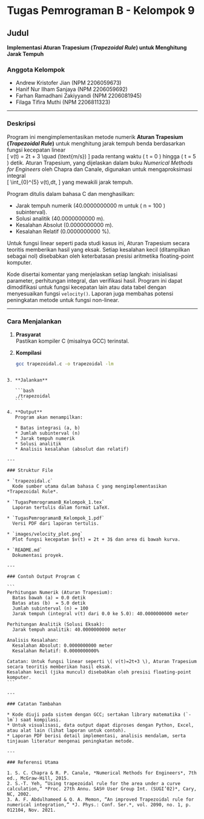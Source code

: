 # Tugas Pemrograman B - Kelompok 9

## Judul  
**Implementasi Aturan Trapesium (*Trapezoidal Rule*) untuk Menghitung Jarak Tempuh**

### Anggota Kelompok  
- Andrew Kristofer Jian (NPM 2206059673)  
- Hanif Nur Ilham Sanjaya (NPM 2206059692)  
- Farhan Ramadhani Zakiyyandi (NPM 2206081945)  
- Filaga Tifira Muthi (NPM 2206811323)

---

### Deskripsi  
Program ini mengimplementasikan metode numerik **Aturan Trapesium (*Trapezoidal Rule*)** untuk menghitung jarak tempuh benda berdasarkan fungsi kecepatan linear  
\[
v(t) = 2t + 3 \quad (\text{m/s})
\]
pada rentang waktu \( t = 0 \) hingga \( t = 5 \) detik. Aturan Trapesium, yang dijelaskan dalam buku *Numerical Methods for Engineers* oleh Chapra dan Canale, digunakan untuk mengaproksimasi integral  
\[
\int_{0}^{5} v(t)\,dt,
\]
yang mewakili jarak tempuh.

Program ditulis dalam bahasa C dan menghasilkan:
- Jarak tempuh numerik (40.0000000000 m untuk \( n = 100 \) subinterval).
- Solusi analitik (40.0000000000 m).
- Kesalahan Absolut (0.0000000000 m).
- Kesalahan Relatif (0.0000000000 %).

Untuk fungsi linear seperti pada studi kasus ini, Aturan Trapesium secara teoritis memberikan hasil yang eksak. Setiap kesalahan kecil (ditampilkan sebagai nol) disebabkan oleh keterbatasan presisi aritmetika floating-point komputer.

Kode disertai komentar yang menjelaskan setiap langkah: inisialisasi parameter, perhitungan integral, dan verifikasi hasil. Program ini dapat dimodifikasi untuk fungsi kecepatan lain atau data tabel dengan menyesuaikan fungsi `velocity()`. Laporan juga membahas potensi peningkatan metode untuk fungsi non-linear.

---

### Cara Menjalankan

1. **Prasyarat**  
   Pastikan kompiler C (misalnya GCC) terinstal.

2. **Kompilasi**  
   ```bash
   gcc trapezoidal.c -o trapezoidal -lm
````

3. **Jalankan**

   ```bash
   ./trapezoidal
   ```

4. **Output**
   Program akan menampilkan:

   * Batas integrasi (a, b)
   * Jumlah subinterval (n)
   * Jarak tempuh numerik
   * Solusi analitik
   * Analisis kesalahan (absolut dan relatif)

---

### Struktur File

* `trapezoidal.c`
  Kode sumber utama dalam bahasa C yang mengimplementasikan *Trapezoidal Rule*.

* `TugasPemrogramanB_Kelompok_1.tex`
  Laporan tertulis dalam format LaTeX.

* `TugasPemrogramanB_Kelompok_1.pdf`
  Versi PDF dari laporan tertulis.

* `images/velocity_plot.png`
  Plot fungsi kecepatan $v(t) = 2t + 3$ dan area di bawah kurva.

* `README.md`
  Dokumentasi proyek.

---

### Contoh Output Program C

```
Perhitungan Numerik (Aturan Trapesium):
  Batas bawah (a) = 0.0 detik
  Batas atas (b)  = 5.0 detik
  Jumlah subinterval (n) = 100
  Jarak tempuh (integral v(t) dari 0.0 ke 5.0): 40.0000000000 meter

Perhitungan Analitik (Solusi Eksak):
  Jarak tempuh analitik: 40.0000000000 meter

Analisis Kesalahan:
  Kesalahan Absolut: 0.0000000000 meter
  Kesalahan Relatif: 0.0000000000%

Catatan: Untuk fungsi linear seperti \( v(t)=2t+3 \), Aturan Trapesium secara teoritis memberikan hasil eksak. 
Kesalahan kecil (jika muncul) disebabkan oleh presisi floating-point komputer.
```

---

### Catatan Tambahan

* Kode diuji pada sistem dengan GCC; sertakan library matematika (`-lm`) saat kompilasi.
* Untuk visualisasi, data output dapat diproses dengan Python, Excel, atau alat lain (lihat laporan untuk contoh).
* Laporan PDF berisi detail implementasi, analisis mendalam, serta tinjauan literatur mengenai peningkatan metode.

---

### Referensi Utama

1. S. C. Chapra & R. P. Canale, *Numerical Methods for Engineers*, 7th ed., McGraw-Hill, 2015.
2. S.-T. Yeh, “Using trapezoidal rule for the area under a curve calculation,” *Proc. 27th Annu. SAS® User Group Int. (SUGI’02)*, Cary, NC, 2002.
3. A. F. Abdulhameed & Q. A. Memon, “An improved Trapezoidal rule for numerical integration,” *J. Phys.: Conf. Ser.*, vol. 2090, no. 1, p. 012104, Nov. 2021.
